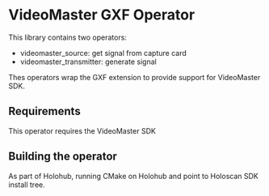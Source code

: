 # VideoMaster GXF Operator

This library contains two operators:
- videomaster_source: get signal from capture card
- videomaster_transmitter: generate signal

Thes operators wrap the GXF extension to provide support for VideoMaster SDK.

## Requirements

This operator requires the VideoMaster SDK

## Building the operator

As part of Holohub, running CMake on Holohub and point to Holoscan SDK install tree.
